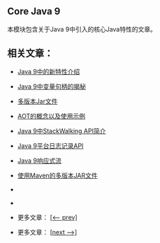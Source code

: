 ## Core Java 9

本模块包含关于Java 9中引入的核心Java特性的文章。

## 相关文章：

- [Java 9中的新特性介绍](docs/Java9中的新特性.md)
- [Java 9中变量句柄的揭秘](docs/Java9中变量句柄的揭秘.md)
- [多版本Jar文件](docs/多版本Jar文件.md)
- [AOT的概念以及使用示例](docs/提前编译(AoT).md)
- [Java 9中StackWalking API简介](docs/Java9中StackWalking简介.md)
- [Java 9平台日志记录API](docs/Java9平台日志记录API.md)
- [Java 9响应式流](docs/Java9响应式流.md)
- [使用Maven的多版本JAR文件](docs/使用Maven的多版本JAR文件.md)
- []()
- []()

- 更多文章： [[<-- prev]](../java9-improvements/README.md)
- 更多文章： [[next -->]](../java9-jigsaw/README.md)